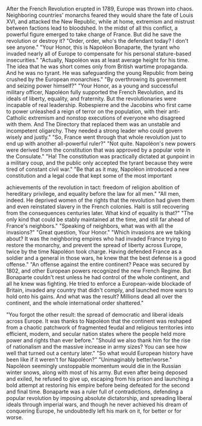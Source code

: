 
After the French Revolution 
erupted in 1789,
Europe was thrown into chaos.
Neighboring countries&#39; monarchs feared
they would share the fate of Louis XVI,
and attacked the New Republic,
while at home, extremism and mistrust
between factions lead to bloodshed.
In the midst of all this conflict,
a powerful figure emerged 
to take charge of France.
But did he save the revolution
or destroy it?
&quot;Order, order, who&#39;s the defendant today?
I don&#39;t see anyone.&quot;
&quot;Your Honor, this is Napoléon Bonaparte,
the tyrant who invaded 
nearly all of Europe
to compensate for his personal 
stature-based insecurities.&quot;
&quot;Actually, Napoléon was 
at least average height for his time.
The idea that he was short comes
only from British wartime propaganda.
And he was no tyrant.
He was safeguarding the young Republic
from being crushed
by the European monarchies.&quot;
&quot;By overthrowing its government
and seizing power himself?&quot;
&quot;Your Honor, as a young and successful
military officer,
Napoléon fully supported 
the French Revolution,
and its ideals of liberty, equality,
and fraternity.
But the revolutionaries were incapable
of real leadership.
Robespierre and the Jacobins
who first came to power
unleashed a reign of terror
on the population,
with their anti-Catholic extremism
and nonstop executions of everyone
who disagreed with them.
And The Directory that replaced them
was an unstable and incompetent oligarchy.
They needed a strong leader who could
govern wisely and justly.&quot;
&quot;So, France went through 
that whole revolution
just to end up with 
another all-powerful ruler?&quot;
&quot;Not quite.
Napoléon&#39;s new powers were derived
from the constitution
that was approved by a popular vote
in the Consulate.&quot;
&quot;Ha! The constitution was practically dictated
at gunpoint in a military coup,
and the public only accepted the tyrant
because they were tired 
of constant civil war.&quot;
&quot;Be that as it may,
Napoléon introduced a new constitution
and a legal code
that kept some of the most important

achievements of the revolution in tact:
freedom of religion
abolition of hereditary privilege,
and equality before the law for all men.&quot;
&quot;All men, indeed.
He deprived women of the rights
that the revolution had given them
and even reinstated slavery
in the French colonies.
Haiti is still recovering from 
the consequences centuries later.
What kind of equality is that?&quot;
&quot;The only kind that could be stably
maintained at the time,
and still far ahead of France&#39;s neighbors.&quot;
&quot;Speaking of neighbors, what was with
all the invasions?&quot;
&quot;Great question, Your Honor.&quot;
&quot;Which invasions are we talking about?
It was the neighboring empires
who had invaded France
trying to restore the monarchy,
and prevent the spread of liberty
across Europe,
twice by the time Napoléon took charge.
Having defended France as a soldier
and a general in those wars,
he knew that the best defense
is a good offense.&quot;
&quot;An offense against the entire continent?
Peace was secured by 1802,
and other European powers recognized
the new French Regime.
But Bonaparte couldn&#39;t rest unless 
he had control of the whole continent,
and all he knew was fighting.
He tried to enforce a European-wide
blockade of Britain,
invaded any country that didn&#39;t comply,
and launched more wars 
to hold onto his gains.
And what was the result?
Millions dead all over the continent,
and the whole 
international order shattered.&quot;

&quot;You forgot the other result:
the spread of democratic 
and liberal ideals across Europe.
It was thanks to Napoléon that
the continent was reshaped
from a chaotic patchwork of fragmented
feudal and religious territories
into efficient, modern, 
and secular nation states
where the people held more power
and rights than ever before.&quot;
&quot;Should we also thank him
for the rise of nationalism
and the massive increase in army sizes?
You can see how well that turned out
a century later.&quot;
&quot;So what would European history have been
like if it weren&#39;t for Napoléon?&quot;
&quot;Unimaginably better/worse.&quot;
Napoléon seemingly unstoppable momentum
would die in the Russian winter snows,
along with most of his army.
But even after being deposed
and exiled,
he refused to give up,
escaping from his prison and launching
a bold attempt at restoring his empire
before being defeated for the second
and final time.
Bonaparte was 
a ruler full of contradictions,
defending a popular revolution
by imposing absolute dictatorship,
and spreading liberal ideals
through imperial wars,
and though he never achieved his dream
of conquering Europe,
he undoubtedly left his mark on it,
for better or for worse.
